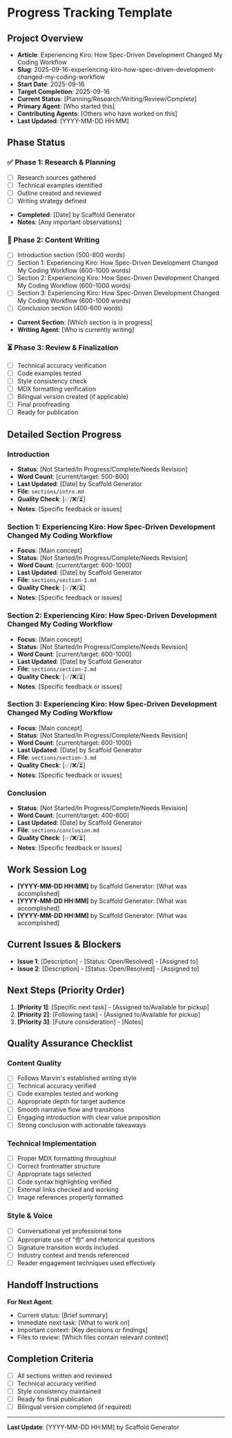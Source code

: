 # Progress Tracking Template

## Project Overview
- **Article**: Experiencing Kiro: How Spec-Driven Development Changed My Coding Workflow
- **Slug**: 2025-09-16-experiencing-kiro-how-spec-driven-development-changed-my-coding-workflow
- **Start Date**: 2025-09-16
- **Target Completion**: 2025-09-16
- **Current Status**: [Planning/Research/Writing/Review/Complete]
- **Primary Agent**: [Who started this]
- **Contributing Agents**: [Others who have worked on this]
- **Last Updated**: [YYYY-MM-DD HH:MM]

## Phase Status

### ✅ Phase 1: Research & Planning
- [ ] Research sources gathered
- [ ] Technical examples identified
- [ ] Outline created and reviewed
- [ ] Writing strategy defined
- **Completed**: [Date] by Scaffold Generator
- **Notes**: [Any important observations]

### 🔄 Phase 2: Content Writing
- [ ] Introduction section (500-800 words)
- [ ] Section 1: Experiencing Kiro: How Spec-Driven Development Changed My Coding Workflow (600-1000 words)
- [ ] Section 2: Experiencing Kiro: How Spec-Driven Development Changed My Coding Workflow (600-1000 words)
- [ ] Section 3: Experiencing Kiro: How Spec-Driven Development Changed My Coding Workflow (600-1000 words)
- [ ] Conclusion section (400-600 words)
- **Current Section**: [Which section is in progress]
- **Writing Agent**: [Who is currently writing]

### ⏳ Phase 3: Review & Finalization
- [ ] Technical accuracy verification
- [ ] Code examples tested
- [ ] Style consistency check
- [ ] MDX formatting verification
- [ ] Bilingual version created (if applicable)
- [ ] Final proofreading
- [ ] Ready for publication

## Detailed Section Progress

### Introduction
- **Status**: [Not Started/In Progress/Complete/Needs Revision]
- **Word Count**: [current/target: 500-800]
- **Last Updated**: [Date] by Scaffold Generator
- **File**: `sections/intro.md`
- **Quality Check**: [✅/❌/⏳]
- **Notes**: [Specific feedback or issues]

### Section 1: Experiencing Kiro: How Spec-Driven Development Changed My Coding Workflow
- **Focus**: [Main concept]
- **Status**: [Not Started/In Progress/Complete/Needs Revision]
- **Word Count**: [current/target: 600-1000]
- **Last Updated**: [Date] by Scaffold Generator
- **File**: `sections/section-1.md`
- **Quality Check**: [✅/❌/⏳]
- **Notes**: [Specific feedback or issues]

### Section 2: Experiencing Kiro: How Spec-Driven Development Changed My Coding Workflow
- **Focus**: [Main concept]
- **Status**: [Not Started/In Progress/Complete/Needs Revision]
- **Word Count**: [current/target: 600-1000]
- **Last Updated**: [Date] by Scaffold Generator
- **File**: `sections/section-2.md`
- **Quality Check**: [✅/❌/⏳]
- **Notes**: [Specific feedback or issues]

### Section 3: Experiencing Kiro: How Spec-Driven Development Changed My Coding Workflow
- **Focus**: [Main concept]
- **Status**: [Not Started/In Progress/Complete/Needs Revision]
- **Word Count**: [current/target: 600-1000]
- **Last Updated**: [Date] by Scaffold Generator
- **File**: `sections/section-3.md`
- **Quality Check**: [✅/❌/⏳]
- **Notes**: [Specific feedback or issues]

### Conclusion
- **Status**: [Not Started/In Progress/Complete/Needs Revision]
- **Word Count**: [current/target: 400-600]
- **Last Updated**: [Date] by Scaffold Generator
- **File**: `sections/conclusion.md`
- **Quality Check**: [✅/❌/⏳]
- **Notes**: [Specific feedback or issues]

## Work Session Log
- **[YYYY-MM-DD HH:MM]** by Scaffold Generator: [What was accomplished]
- **[YYYY-MM-DD HH:MM]** by Scaffold Generator: [What was accomplished]
- **[YYYY-MM-DD HH:MM]** by Scaffold Generator: [What was accomplished]

## Current Issues & Blockers
- **Issue 1**: [Description] - [Status: Open/Resolved] - [Assigned to]
- **Issue 2**: [Description] - [Status: Open/Resolved] - [Assigned to]

## Next Steps (Priority Order)
1. **[Priority 1]**: [Specific next task] - [Assigned to/Available for pickup]
2. **[Priority 2]**: [Following task] - [Assigned to/Available for pickup]
3. **[Priority 3]**: [Future consideration] - [Notes]

## Quality Assurance Checklist

### Content Quality
- [ ] Follows Marvin's established writing style
- [ ] Technical accuracy verified
- [ ] Code examples tested and working
- [ ] Appropriate depth for target audience
- [ ] Smooth narrative flow and transitions
- [ ] Engaging introduction with clear value proposition
- [ ] Strong conclusion with actionable takeaways

### Technical Implementation
- [ ] Proper MDX formatting throughout
- [ ] Correct frontmatter structure
- [ ] Appropriate tags selected
- [ ] Code syntax highlighting verified
- [ ] External links checked and working
- [ ] Image references properly formatted

### Style & Voice
- [ ] Conversational yet professional tone
- [ ] Appropriate use of "你" and rhetorical questions
- [ ] Signature transition words included
- [ ] Industry context and trends referenced
- [ ] Reader engagement techniques used effectively

## Handoff Instructions
**For Next Agent**:
- Current status: [Brief summary]
- Immediate next task: [What to work on]
- Important context: [Key decisions or findings]
- Files to review: [Which files contain relevant context]

## Completion Criteria
- [ ] All sections written and reviewed
- [ ] Technical accuracy verified
- [ ] Style consistency maintained
- [ ] Ready for final publication
- [ ] Bilingual version completed (if required)

---
**Last Update**: [YYYY-MM-DD HH:MM] by Scaffold Generator